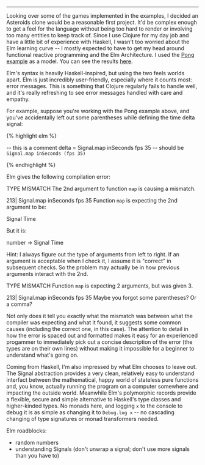 ---

Looking over some of the games implemented in the examples, I decided an Asteroids clone would be a reasonable first project. It'd be complex enough to get a feel for the language without being too hard to render or involving too many entities to keep track of. Since I use Clojure for my day job and have a little bit of experience with Haskell, I wasn't too worried about the Elm learning curve -- I mostly expected to have to get my head around functional reactive programming and the Elm Architecture. I used the [Pong example](http://elm-lang.org/examples/pong) as a model. You can see the results [here](/asteroids/).

Elm's syntax is heavily Haskell-inspired, but using the two feels worlds apart. Elm is just incredibly user-friendly, especially where it counts most: error messages. This is something that Clojure regularly fails to handle well, and it's really refreshing to see error messages handled with care and empathy.

For example, suppose you're working with the Pong example above, and you've accidentally left out some parentheses while defining the time delta signal:

{% highlight elm %}

-- this is a comment
delta =
Signal.map inSeconds fps 35 -- should be `Signal.map inSeconds (fps 35)`

{% endhighlight %}

Elm gives the following compilation error:

TYPE MISMATCH
The 2nd argument to function `map` is causing a mismatch.

213|   Signal.map inSeconds fps 35
Function `map` is expecting the 2nd argument to be:

Signal Time

But it is:

number -> Signal Time

Hint: I always figure out the type of arguments from left to right. If an
argument is acceptable when I check it, I assume it is "correct" in subsequent
checks. So the problem may actually be in how previous arguments interact with
the 2nd.


TYPE MISMATCH
Function `map` is expecting 2 arguments, but was given 3.

213|   Signal.map inSeconds fps 35
Maybe you forgot some parentheses? Or a comma?

Not only does it tell you exactly what the mismatch was between what the compiler was expecting and what it found, it suggests some common causes (including the correct one, in this case). The attention to detail in how the error is spaced out and formatted makes it easy for an experienced progammer to immediately pick out a concise description of the error (the types are on their own lines) without making it impossible for a beginner to understand what's going on.

Coming from Haskell, I'm also impressed by what Elm chooses to leave out. The Signal abstraction provides a very clean, relatively easy to understand interfact between the mathematical, happy world of stateless pure functions and, you know, actually running the program on a computer somewhere and impacting the outside world. Meanwhile Elm's polymorphic records provide a flexible, secure and simple alternative to Haskell's type classes and higher-kinded types. No monads here, and logging `x` to the console to debug it is as simple as changing it to `Debug.log x` -- no cascading changing of type signatures or monad transformers needed.

Elm roadblocks:
- random numbers
- understanding Signals (don't unwrap a signal; don't use more signals than you have to)
